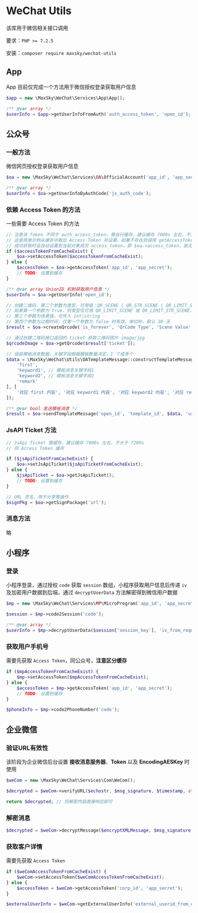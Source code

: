 # WeChat Utils

该库用于微信相关接口调用

要求：`PHP >= 7.2.5`

安装：`composer require maxsky/wechat-utils`

## App

App 目前仅完成一个方法用于微信授权登录获取用户信息

```php
$app = new \MaxSky\WeChat\Services\App\App();

/** @var array */
$userInfo = $app->getUserInfoFromAuth('auth_access_token', 'open_id');
```

## 公众号

### 一般方法

微信网页授权登录获取用户信息

```php
$oa = new \MaxSky\WeChat\Services\OA\OfficialAccount('app_id', 'app_secret');

/** @var array */
$userInfo = $oa->getUserInfoByAuthCode('js_auth_code');
```

### 依赖 Access Token 的方法

一些需要 Access Token 的方法

```php
// 注意该 Token 不同于 auth_access_token，需自行缓存，建议缓存 7000s 左右，不大于 7200s
// 这里简单示例从缓存中取出 Access Token 并设置，如果不存在则调用 getAccessToken 进行获取
// 成功获取时会自动设置到当前对象成员 access_token，即 $oa->access_token，故无需手动 setAccessToken
if ($accessTokenFromCacheExist) {
    $oa->setAccessToken($accessTokenFromCacheExist);
} else {
    $accessToken = $oa->getAccessToken('app_id', 'app_secret');
    // TODO: 设置到缓存
}

/** @var array UnionID 机制获取用户信息 */
$userInfo = $oa->getUserInfo('open_id');

// 创建二维码，第二个参数为类型，可用值：QR_SCENE | QR_STR_SCENE | QR_LIMIT_SCENE | QR_LIMIT_STR_SCENE
// 如果第一个参数为 true，则类型仅可用 QR_LIMIT_SCENE 或 QR_LIMIT_STR_SCENE，反之亦然
// 第三个参数为场景值，可传入 int|string
// 第四个参数为过期时间，仅第一个参数为 false 时有效，单位秒，默认 30 天
$result = $oa->createQrcode('is_forever', 'QrCode Type', 'Scene Value', 2592000);

// 通过创建二维码接口返回的 ticket 获取二维码图片 image/jpg
$qrcodeImage = $oa->getQrcode($result['ticket']);

// 组装模板消息数据，关键字段根据模板数量决定，1 个或多个
$data = \MaxSky\WeChat\Utils\OATemplateMessage::constructTemplateMessage([
    'first',
    'keyword1', // 模板消息关键字段1
    'keyword2', // 模板消息关键字段2
    'remark'
], [
    '对应 first 内容', '对应 keyword1 内容', '对应 keyword2 内容', '对应 remark 内容'
]);

/** @var bool 发送模板消息 */
$result = $oa->sendTemplateMessage('open_id', 'template_id', $data, 'url');
```

### JsAPI Ticket 方法

```php
// JsApi Ticket 需缓存，建议缓存 7000s 左右，不大于 7200s
// 同 Access Token 缓存

if ($jsApiTicketFromCacheExist) {
    $oa->setJsApiTicket($jsApiTicketFromCacheExist);
} else {
    $jsApiTicket = $oa->getJsApiTicket();
    // TODO: 设置到缓存
}

// URL 签名，用于分享等操作
$signPkg = $oa->getSignPackage('url');
```

### 消息方法

略

## 小程序

### 登录

小程序登录，通过授权 `code` 获取 `session` 数组，小程序获取用户信息后传递 `iv` 及加密用户数据到后端，通过 `decryptUserData` 方法解密得到微信用户数据

```php
$mp = new \MaxSky\WeChat\Services\MP\MicroProgram('app_id', 'app_secret');

$session = $mp->code2Session('code');

/** @var array */
$userInfo = $mp->decryptUserData($session['session_key'], 'iv_from_request', 'encrypted_data_from_request');
```

### 获取用户手机号

需要先获取 `Access Token`，同公众号，**注意区分缓存**

```php
if ($mpAccessTokenFromCacheExist) {
    $mp->setAccessToken($mpAccessTokenFromCacheExist);
} else {
    $accessToken = $mp->getAccessToken('app_id', 'app_secret');
    // TODO: 设置到缓存
}

$phoneInfo = $mp->code2PhoneNumber('code');
```

## 企业微信

### 验证URL有效性

该阶段为企业微信后台设置 **接收消息服务器**、**Token** 以及 **EncodingAESKey** 时使用

```php
$weCom = new \MaxSky\WeChat\Services\Com\WeCom();

$decrypted = $weCom->verifyURL($echostr, $msg_signature, $timestamp, string $nonce);

return $decrypted; // 将解密内容直接响应即可
```

### 解密消息

```php
$decrypted = $weCom->decryptMessage($encryptXMLMessage, $msg_signature, $timestamp, $nonce);
```

### 获取客户详情

需要先获取 `Access Token`

```php
if ($weComAccessTokenFromCacheExist) {
    $weCom->setAccessToken($weComAccessTokenFromCacheExist);
} else {
    $accessToken = $weCom->getAccessToken('corp_id', 'app_secret');
}

$externalUserInfo = $weCom->getExternalUserInfo('external_userid_from_decrypted_msg');
```
